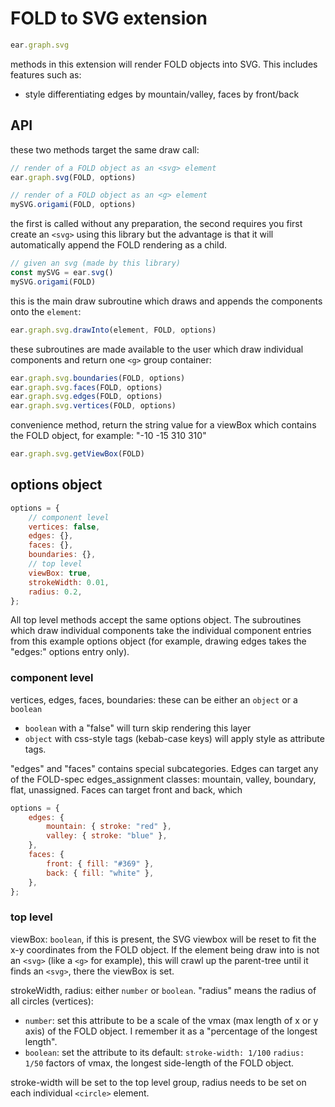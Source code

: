 # FOLD to SVG extension

```javascript
ear.graph.svg
```

methods in this extension will render FOLD objects into SVG. This includes features such as:

- style differentiating edges by mountain/valley, faces by front/back

## API

these two methods target the same draw call:

```javascript
// render of a FOLD object as an <svg> element
ear.graph.svg(FOLD, options)

// render of a FOLD object as an <g> element
mySVG.origami(FOLD, options)
```

the first is called without any preparation, the second requires you first create an `<svg>` using this library but the advantage is that it will automatically append the FOLD rendering as a child.

```javascript
// given an svg (made by this library)
const mySVG = ear.svg()
mySVG.origami(FOLD)
```

this is the main draw subroutine which draws and appends the components onto the `element`:

```javascript
ear.graph.svg.drawInto(element, FOLD, options)
```

these subroutines are made available to the user which draw individual components and return one `<g>` group container:

```javascript
ear.graph.svg.boundaries(FOLD, options)
ear.graph.svg.faces(FOLD, options)
ear.graph.svg.edges(FOLD, options)
ear.graph.svg.vertices(FOLD, options)
```

convenience method, return the string value for a viewBox which contains the FOLD object, for example: "-10 -15 310 310"

```javascript
ear.graph.svg.getViewBox(FOLD)
```

## options object

```javascript
options = {
	// component level
	vertices: false,
	edges: {},
	faces: {},
	boundaries: {},
	// top level
	viewBox: true,
	strokeWidth: 0.01,
	radius: 0.2,
};
```

All top level methods accept the same options object. The subroutines which draw individual components take the individual component entries from this example options object (for example, drawing edges takes the "edges:" options entry only).

### component level

vertices, edges, faces, boundaries: these can be either an `object` or a `boolean`

- `boolean` with a "false" will turn skip rendering this layer
- `object` with css-style tags (kebab-case keys) will apply style as attribute tags.

"edges" and "faces" contains special subcategories. Edges can target any of the FOLD-spec edges_assignment classes: mountain, valley, boundary, flat, unassigned. Faces can target front and back, which 

```javascript
options = {
	edges: {
		mountain: { stroke: "red" },
		valley: { stroke: "blue" },
	},
	faces: {
		front: { fill: "#369" },
		back: { fill: "white" },
	},
};
```

### top level

viewBox: `boolean`, if this is present, the SVG viewbox will be reset to fit the x-y coordinates from the FOLD object. If the element being draw into is not an `<svg>` (like a `<g>` for example), this will crawl up the parent-tree until it finds an `<svg>`, there the viewBox is set.

strokeWidth, radius: either `number` or `boolean`. "radius" means the radius of all circles (vertices):

- `number`: set this attribute to be a scale of the vmax (max length of x or y axis) of the FOLD object. I remember it as a "percentage of the longest length".
- `boolean`: set the attribute to its default: `stroke-width: 1/100` `radius: 1/50` factors of vmax, the longest side-length of the FOLD object.

stroke-width will be set to the top level group, radius needs to be set on each individual `<circle>` element.
